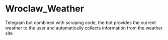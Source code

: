 # Wroclaw_Weather
Telegram bot combined with scraping code, the bot provides the current weather to the user and automatically collects information from the weather site
